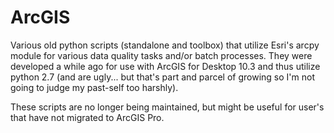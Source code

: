 # ArcGIS
Various old python scripts (standalone and toolbox) that utilize Esri's arcpy module for various data quality tasks and/or batch processes. They were developed a while ago for use with ArcGIS for Desktop 10.3 and thus utilize python 2.7 (and are ugly... but that's part and parcel of growing so I'm not going to judge my past-self too harshly).

These scripts are no longer being maintained, but might be useful for user's that have not migrated to ArcGIS Pro. 
